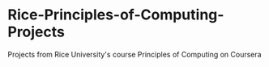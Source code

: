 # Rice-Principles-of-Computing-Projects
Projects from Rice University's course Principles of Computing on Coursera

